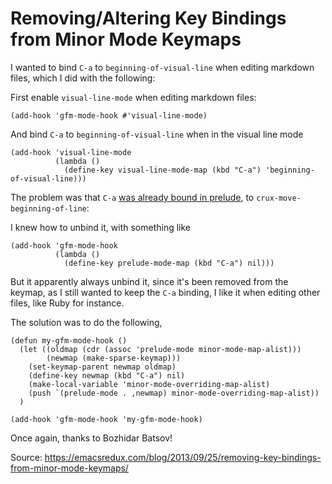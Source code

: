# Removing/Altering Key Bindings from Minor Mode Keymaps

I wanted to bind `C-a` to `beginning-of-visual-line` when editing markdown files, which I did with the following:

First enable `visual-line-mode` when editing markdown files:

```elisp
(add-hook 'gfm-mode-hook #'visual-line-mode)
```

And bind `C-a` to `beginning-of-visual-line` when in the visual line mode

```elisp
(add-hook 'visual-line-mode
          (lambda ()
            (define-key visual-line-mode-map (kbd "C-a") 'beginning-of-visual-line)))
```

The problem was that `C-a` [was already bound in prelude][prelude-link], to
`crux-move-beginning-of-line`:

I knew how to unbind it, with something like

```elisp
(add-hook 'gfm-mode-hook
          (lambda ()
            (define-key prelude-mode-map (kbd "C-a") nil)))
```

But it apparently always unbind it, since it's been removed from the keymap, as
I still wanted to keep the `C-a` binding, I like it when editing other files,
like Ruby for instance.

The solution was to do the following,

```elisp
(defun my-gfm-mode-hook ()
  (let ((oldmap (cdr (assoc 'prelude-mode minor-mode-map-alist)))
        (newmap (make-sparse-keymap)))
    (set-keymap-parent newmap oldmap)
    (define-key newmap (kbd "C-a") nil)
    (make-local-variable 'minor-mode-overriding-map-alist)
    (push `(prelude-mode . ,newmap) minor-mode-overriding-map-alist))
  )

(add-hook 'gfm-mode-hook 'my-gfm-mode-hook)
```

Once again, thanks to Bozhidar Batsov!

Source: https://emacsredux.com/blog/2013/09/25/removing-key-bindings-from-minor-mode-keymaps/


[prelude-link]:https://github.com/bbatsov/prelude/blob/dd9b01a991c9599842ba88e52fe6ae8627f4a782/core/prelude-mode.el#L46
